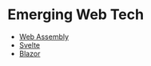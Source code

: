 # Emerging Web Tech
- [Web Assembly](https://webassembly.org/)
- [Svelte](https://github.com/sveltejs/svelte)
- [Blazor](https://dotnet.microsoft.com/apps/aspnet/web-apps/blazor)